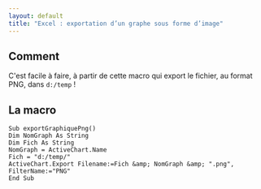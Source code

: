 ```yaml
---
layout: default
title: "Excel : exportation d’un graphe sous forme d’image"
---
```


## Comment

C'est facile à faire, à partir de cette macro qui export le fichier, au format
PNG, dans `d:/temp` !

## La macro

```
Sub exportGraphiquePng()
Dim NomGraph As String
Dim Fich As String
NomGraph = ActiveChart.Name
Fich = "d:/temp/"
ActiveChart.Export Filename:=Fich &amp; NomGraph &amp; ".png", FilterName:="PNG"
End Sub
```
